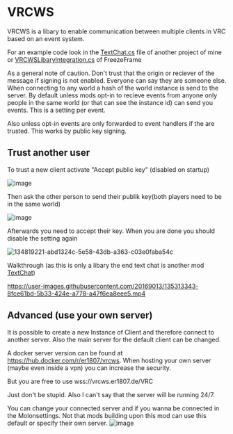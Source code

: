 # VRCWS

VRCWS is a libary to enable communication between multiple clients in VRC based on an event system.

For an example code look in the [TextChat.cs](https://github.com/Er1807/VRCTextChat/blob/main/Client/TextChat.cs) file of another project of mine or [VRCWSLibaryIntegration.cs](https://github.com/Er1807/FreezeFrame/blob/main/VRCWSLibaryIntegration.cs) of FreezeFrame

As a general note of caution. Don't trust that the origin or reciever of the message if signing is not enabled. Everyone can say they are someone else.
When connecting to any world a hash of the world instance is send to the server. By default unless mods opt-in to recieve events from anyone only people in the same world (or that can see the instance id) can send you events. This is a setting per event.

Also unless opt-in events are only forwarded to event handlers if the are trusted. This works by public key signing. 

## Trust another user

To trust a new client activate "Accept public key" (disabled on startup)

![image](https://user-images.githubusercontent.com/20169013/134819167-16e66e2a-3907-45ec-9c76-a690096a21cd.png)

Then ask the other person to send their publik key(both players need to be in the same world)

![image](https://user-images.githubusercontent.com/20169013/134819203-c0f6c2b5-8a27-4602-87fd-4692dbeea1b9.png)

Afterwards you need to accept their key. When you are done you should disable the setting again

![134819221-abd1324c-5e58-43db-a363-c03e0faba54c](https://user-images.githubusercontent.com/20169013/135122721-72f417d8-d26c-4e64-8ae6-22b739ab186c.png)

Walkthrough (as this is only a libary the end text chat is another mod [TextChat](https://github.com/Er1807/VRCTextChat))

https://user-images.githubusercontent.com/20169013/135313343-8fce61bd-5b33-424e-a778-a47f6ea8eee5.mp4


## Advanced (use your own server)

It is possible to create a new Instance of Client and therefore connect to another server. Also the main server for the default client can be changed.

A docker server version can be found at https://hub.docker.com/r/er1807/vrcws. When hosting your own server (maybe even inside a vpn) you can increase the security.

But you are free to use wss://vrcws.er1807.de/VRC 

Just don't be stupid. Also I can't say that the server will be running 24/7.

You can change your connected server and if you wanna be connected in the Molonsettings. Not that mods building upon this mod can use this default or specify their own server.
![image](https://user-images.githubusercontent.com/20169013/134067335-9025f8af-486f-4d09-80c6-a84ddad19637.png)
